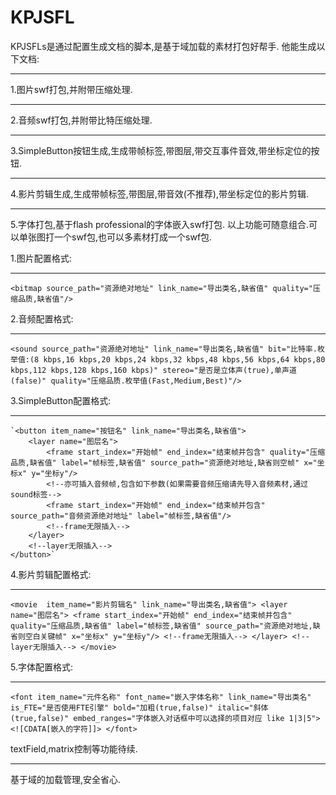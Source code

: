 # KPJSFL
  KPJSFLs是通过配置生成文档的脚本,是基于域加载的素材打包好帮手.
他能生成以下文档:
  ***
  1.图片swf打包,并附带压缩处理.
***
  2.音频swf打包,并附带比特压缩处理.
***
  3.SimpleButton按钮生成,生成带帧标签,带图层,带交互事件音效,带坐标定位的按钮.
***
  4.影片剪辑生成,生成带帧标签,带图层,带音效(不推荐),带坐标定位的影片剪辑.
  ***
  5.字体打包,基于flash professional的字体嵌入swf打包.
以上功能可随意组合.可以单张图打一个swf包,也可以多素材打成一个swf包.


  1.图片配置格式:
  ***
 `<bitmap source_path="资源绝对地址" link_name="导出类名,缺省值" quality="压缩品质,缺省值"/>`

  2.音频配置格式:
  ***
 `<sound source_path="资源绝对地址" link_name="导出类名,缺省值" bit="比特率.枚举值:(8 kbps,16 kbps,20
kbps,24 kbps,32 kbps,48 kbps,56 kbps,64 kbps,80 kbps,112 kbps,128 kbps,160 kbps)" stereo="是否是立体声(true),单声道(false)" quality="压缩品质.枚举值(Fast,Medium,Best)"/>`

  3.SimpleButton配置格式:
  ***
	`<button item_name="按钮名" link_name="导出类名,缺省值">
		<layer name="图层名">
			<frame start_index="开始帧" end_index="结束帧并包含" quality="压缩品质,缺省值" label="帧标签,缺省值" source_path="资源绝对地址,缺省则空帧" x="坐标x" y="坐标y"/>
			<!--亦可插入音频帧,包含如下参数(如果需要音频压缩请先导入音频素材,通过sound标签-->
			<frame start_index="开始帧" end_index="结束帧并包含" source_path="音频资源绝对地址" label="帧标签,缺省值"/>
			<!--frame无限插入-->
		</layer>
		<!--layer无限插入-->
	</button>`

  4.影片剪辑配置格式:
  ***
  `<movie  item_name="影片剪辑名" link_name="导出类名,缺省值">
		<layer name="图层名">
			<frame start_index="开始帧" end_index="结束帧并包含" quality="压缩品质,缺省值" label="帧标签,缺省值" source_path="资源绝对地址,缺省则空白关键帧" x="坐标x" y="坐标y"/>
			<!--frame无限插入-->
		</layer>
		<!--layer无限插入-->
	</movie>`

  5.字体配置格式:
  ***
  `<font item_name="元件名称" font_name="嵌入字体名称" link_name="导出类名" is_FTE="是否使用FTE引擎" bold="加粗(true,false)" italic="斜体(true,false)" embed_ranges="字体嵌入对话框中可以选择的项目对应 like 1|3|5">
 		<![CDATA[嵌入的字符]]>
 	</font>`

textField,matrix控制等功能待续. 
***
基于域的加载管理,安全省心.
